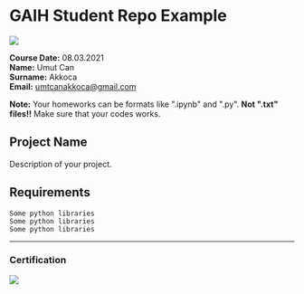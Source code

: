 # GAIH Student Repo Example
![](img/newlogo.png)

**Course Date:** 08.03.2021  
**Name:** Umut Can  
**Surname:** Akkoca  
**Email:** umtcanakkoca@gmail.com  

**Note:** Your homeworks can be formats like ".ipynb" and ".py". **Not ".txt" files!!** Make sure that your codes works.  

## Project Name
Description of your project.

## Requirements
```
Some python libraries
Some python libraries
Some python libraries
```
---

### Certification
![](img/TopLearnerCertificate.png)

